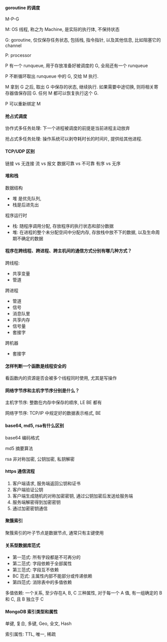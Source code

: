 #### goroutine 的调度

M-P-G

M: OS 线程, 称之为 Machine, 是实际的执行体, 不保持状态

G: goroutine, 仅仅保存任务状态, 包括栈, 指令指针, 以及其他信息, 比如阻塞它的 channel

P: processor



P 有一个 runqueue, 用于存放准备好被调度的 G, 全局还有一个 runqueue

P 不断循环取出 runqueue 中的 G, 交给 M 执行.

M  拿到 G 之后, 取出 G 中保存的状态, 继续执行. 如果需要中途切换, 则将相关寄存器值保存回 G. 任何 M 都可以恢复执行这个 G.



P 可以重新绑定 M



#### 抢占式调度

协作式多任务处理: 下一个进程被调度的前提是当前进程主动放弃

抢占式多任务处理: 操作系统可以剥夺耗时长的时间片, 提供给其他进程.



#### TCP/UDP 区别

链接 vs 无连接
流 vs 报文
数据可靠 vs 不可靠
有序 vs 无序



#### 堆和栈

数据结构

- 堆 是优先队列,
- 栈是后进先出



程序运行时

- 栈: 随程序调用分配, 存放程序的执行状态和部分数据
- 堆: 在进程的整个未分配空间中分配内存, 存放栈中放不下的数据, 以及生命周期不确定的数据



#### 程序在跨线程、跨进程、跨主机间的通信方式分别有哪几种方式？

跨线程:

- 共享变量
- 管道

跨进程

- 管道
- 信号
- 消息队里
- 共享内存
- 信号量
- 套接字

跨机器

- 套接字



#### 怎样判断一个函数是线程安全的

看函数内的资源是否会被多个线程同时使用, 尤其是写操作



#### 网络字节序和主机字节序分别是什么？

主机字节序: 整数在内存中保存的顺序, LE BE 都有

网络字节序: TCP/IP 中规定好的数据表示格式, BE



#### base64, md5,  rsa有什么区别

base64 编码格式

md5 摘要算法

rsa 非对称加密, 公钥加密, 私钥解密



#### https 通信流程

1. 客户端请求, 服务端返回公钥和证书
2. 客户端验证公钥
3. 客户端生成随机的对称加密密钥, 通过公钥加密后发送给服务端
4. 服务端解密得到加密密钥
5. 通过加密密钥通信



#### 聚簇索引

聚簇索引的叶子节点是数据节点, 通常只有主键使用



#### 关系型数据库范式

- 第一范式: 所有字段都是不可再分的
- 第二范式: 字段依赖于全部属性
- 第三范式: 字段互不依赖
- BC 范式: 主属性内部不能部分或传递依赖
- 第四范式: 消除表中的多值依赖

多值依赖: 一个关系, 至少存在A, B, C 三种属性,  对于每一个 A 值, 有一组确定的 B 和 C, 且 B 独立于 C



#### MongoDB 索引类型和属性

单键, 复合, 多键, Geo, 全文, Hash



索引属性: TTL, 唯一, 稀疏